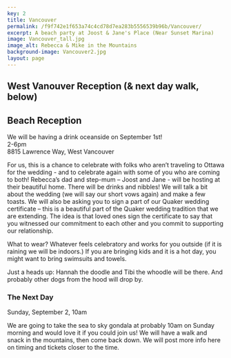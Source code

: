 ```yaml
---
key: 2
title: Vancouver
permalink: /f9f742e1f653a74c4cd78d7ea283b5556539b96b/Vancouver/
excerpt: A beach party at Joost & Jane's Place (Near Sunset Marina)
image: Vancouver_tall.jpg
image_alt: Rebecca & Mike in the Mountains
background-image: Vancouver2.jpg
layout: page
---
```


## West Vanouver Reception **(& next day walk, below)**


## Beach Reception

<p>
We will be having a drink oceanside on September 1st!
<br />
2-6pm
<br />
<a hrefe="https://www.google.com/maps/place/8815+Lawrence+Way,+West+Vancouver,+BC+V7W+2T7/data=!4m2!3m1!1s0x54866940036f6e11:0x3091d0c4ef57a0ba?sa=X&ved=0ahUKEwjVsM7czszaAhWFw4MKHalGBzoQ8gEIKDAA">8815 Lawrence Way, West Vancouver</a>
</p>

For us, this is a chance to celebrate with folks who aren’t traveling to Ottawa for the wedding - and to celebrate again with some of you who are coming to both! Rebecca’s dad and step-mum – Joost and Jane - will be hosting at their beautiful home. 
There will be drinks and nibbles! We will talk a bit about the wedding (we will say our short vows again) and make a few toasts. We will also be asking you to sign a part of our Quaker wedding certificate – this is a beautiful part of the Quaker wedding tradition that we are extending. The idea is that loved ones sign the certificate to say that you witnessed our commitment to each other and you commit to supporting our relationship. 

What to wear? Whatever feels celebratory and works for you outside (if it is raining we will be indoors.) If you are bringing kids and it is a hot day, you might want to bring swimsuits and towels.

Just a heads up: Hannah the doodle and Tibi the whoodle will be there. And probably other dogs from the hood will drop by.

### The Next Day
Sunday, September 2, 10am 

We are going to take the sea to sky gondala at probably 10am on Sunday morning and would love it if you could join us! We will have a walk and snack in the mountains, then come back down. We will post more info here on timing and tickets closer to the time.
